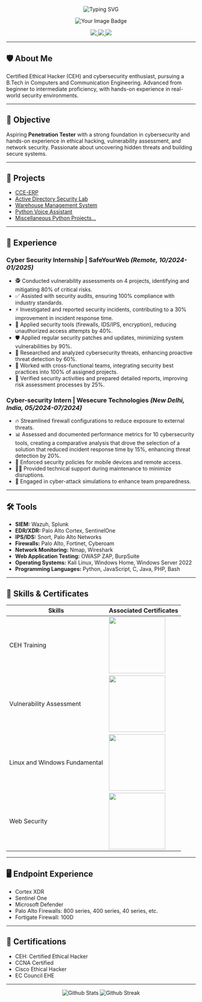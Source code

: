 <!-- Banner and Intro -->
<p align="center">
  <img src="https://readme-typing-svg.demolab.com?font=Fira+Code&size=28&duration=4000&pause=1000&color=00ADEF&center=true&vCenter=true&width=600&lines=Hello%2C+I'm+Siddharth+Nigam;Cybersecurity+Enthusiast+%F0%9F%94%91;Certified+Ethical+Hacker+%F0%9F%92%BB" alt="Typing SVG" />
</p>

<p align="center">
  <img src="https://tryhackme-badges.s3.amazonaws.com/InfiniteHax.png" alt="Your Image Badge" />
</p>

<p align="center">
  <a href="https://www.linkedin.com/in/siddharth-nigam-a7bab1257/">
      <img src="https://img.shields.io/badge/-LinkedIn-181717?&style=for-the-badge&logo=linkedin&logoColor=white"/>
  </a>
  <a href="https://tryhackme.com/p/SiddharthNigam">
      <img src="https://img.shields.io/badge/-TryHackMe-181717?style=for-the-badge&logo=tryhackme&logoColor=white" />
  </a>
  <a href="https://github.com/InfiniteTrident23">
      <img src="https://img.shields.io/badge/-GitHub-181717?style=for-the-badge&logo=github&logoColor=white" />
  </a>
</p>

---

## 🛡️ About Me

Certified Ethical Hacker (CEH) and cybersecurity enthusiast, pursuing a B.Tech in Computers and Communication Engineering. Advanced from beginner to intermediate proficiency, with hands-on experience in real-world security environments.

---

## 🎯 Objective

Aspiring **Penetration Tester** with a strong foundation in cybersecurity and hands-on experience in ethical hacking, vulnerability assessment, and network security. Passionate about uncovering hidden threats and building secure systems.

---

## 🚀 Projects

- [CCE-ERP](https://github.com/ERP-MUJ/ERP-SYS)
- [Active Directory Security Lab](https://github.com/InfiniteTrident23/AD-security-Project)
- [Warehouse Management System](https://github.com/InfiniteTrident23/Warehouse-Management)
- [Python Voice Assistant](https://github.com/InfiniteTrident23/C.L.A.I.R.E-Demo)
- [Miscellaneous Python Projects...](https://github.com/InfiniteTrident23/Miscellaneous-Python-Projects)

---

## 💼 Experience

### Cyber Security Internship | SafeYourWeb *(Remote, 10/2024-01/2025)*
- 🕵️ Conducted vulnerability assessments on 4 projects, identifying and mitigating 80% of critical risks.
- ✅ Assisted with security audits, ensuring 100% compliance with industry standards.
- ⚡ Investigated and reported security incidents, contributing to a 30% improvement in incident response time.
- 🔐 Applied security tools (firewalls, IDS/IPS, encryption), reducing unauthorized access attempts by 40%.
- 🛡️ Applied regular security patches and updates, minimizing system vulnerabilities by 90%.
- 🔬 Researched and analyzed cybersecurity threats, enhancing proactive threat detection by 60%.
- 🤝 Worked with cross-functional teams, integrating security best practices into 100% of assigned projects.
- 📝 Verified security activities and prepared detailed reports, improving risk assessment processes by 25%.

### Cyber-security Intern | Wesecure Technologies *(New Delhi, India, 05/2024-07/2024)*
- 🔥 Streamlined firewall configurations to reduce exposure to external threats.
- 📊 Assessed and documented performance metrics for 10 cybersecurity tools, creating a comparative analysis that drove the selection of a solution that reduced incident response time by 15%, enhancing threat detection by 20%.
- 📱 Enforced security policies for mobile devices and remote access.
- 🧑‍💻 Provided technical support during maintenance to minimize disruptions.
- 🚨 Engaged in cyber-attack simulations to enhance team preparedness.

---

## 🛠️ Tools

- **SIEM:** Wazuh, Splunk
- **EDR/XDR:** Palo Alto Cortex, SentinelOne
- **IPS/IDS:** Snort, Palo Alto Networks
- **Firewalls:** Palo Alto, Fortinet, Cyberoam
- **Network Monitoring:** Nmap, Wireshark
- **Web Application Testing:** OWASP ZAP, BurpSuite
- **Operating Systems:** Kali Linux, Windows Home, Windows Server 2022
- **Programming Languages:** Python, JavaScript, C, Java, PHP, Bash

---

## 🧩 Skills & Certificates

| Skills                       | Associated Certificates  |
|------------------------------|-------------------------|
| CEH Training                 | <img src="https://github.com/user-attachments/assets/ee21d2b0-ecc4-41ca-a6b7-ddfe5d09ed21" width="150px"> |
| Vulnerability Assessment     | <img src="https://tryhackme-certificates.s3-eu-west-1.amazonaws.com/THM-SLB3X9W6NY.png" width="150px"> |
| Linux and Windows Fundamental| <img src="https://tryhackme-certificates.s3-eu-west-1.amazonaws.com/THM-XQTRIZUBYX.png" width="150px"> |
| Web Security                 | <img src="https://github.com/InfiniteTrident23/InfiniteTrident23/assets/128295541/a2d48e88-bd9b-4354-b56a-5b08b6b1ce03" width="150px"> |

---

## 🖥️ Endpoint Experience

- Cortex XDR
- Sentinel One
- Microsoft Defender
- Palo Alto Firewalls: 800 series, 400 series, 40 series, etc.
- Fortigate Firewall: 100D

---

## 🏅 Certifications

- CEH: Certified Ethical Hacker
- CCNA Certified
- Cisco Ethical Hacker
- EC Council EHE

---

<p align="center">
  <img src="https://github-readme-stats.vercel.app/api?username=InfiniteTrident23&show_icons=true&theme=tokyonight" alt="Github Stats"/>
  <img src="https://github-readme-streak-stats.herokuapp.com/?user=InfiniteTrident23&theme=tokyonight" alt="Github Streak"/>
</p>
